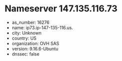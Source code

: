 # Nameserver 147.135.116.73

* as_number: 16276
* name: ip73.ip-147-135-116.us.
* city: Unknown
* country: US
* organization: OVH SAS
* version: 9.16.6-Ubuntu
* dnssec: false
